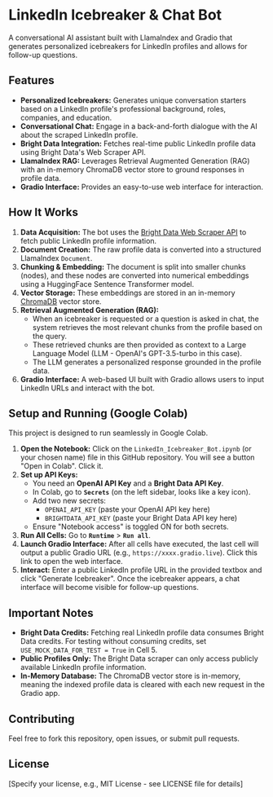 # LinkedIn Icebreaker & Chat Bot

A conversational AI assistant built with LlamaIndex and Gradio that generates personalized icebreakers for LinkedIn profiles and allows for follow-up questions.

## Features

* **Personalized Icebreakers:** Generates unique conversation starters based on a LinkedIn profile's professional background, roles, companies, and education.
* **Conversational Chat:** Engage in a back-and-forth dialogue with the AI about the scraped LinkedIn profile.
* **Bright Data Integration:** Fetches real-time public LinkedIn profile data using Bright Data's Web Scraper API.
* **LlamaIndex RAG:** Leverages Retrieval Augmented Generation (RAG) with an in-memory ChromaDB vector store to ground responses in profile data.
* **Gradio Interface:** Provides an easy-to-use web interface for interaction.

## How It Works

1.  **Data Acquisition:** The bot uses the [Bright Data Web Scraper API](https://brightdata.com/) to fetch public LinkedIn profile information.
2.  **Document Creation:** The raw profile data is converted into a structured LlamaIndex `Document`.
3.  **Chunking & Embedding:** The document is split into smaller chunks (nodes), and these nodes are converted into numerical embeddings using a HuggingFace Sentence Transformer model.
4.  **Vector Storage:** These embeddings are stored in an in-memory [ChromaDB](https://www.trychroma.com/) vector store.
5.  **Retrieval Augmented Generation (RAG):**
    * When an icebreaker is requested or a question is asked in chat, the system retrieves the most relevant chunks from the profile based on the query.
    * These retrieved chunks are then provided as context to a Large Language Model (LLM - OpenAI's GPT-3.5-turbo in this case).
    * The LLM generates a personalized response grounded in the profile data.
6.  **Gradio Interface:** A web-based UI built with Gradio allows users to input LinkedIn URLs and interact with the bot.

## Setup and Running (Google Colab)

This project is designed to run seamlessly in Google Colab.

1.  **Open the Notebook:** Click on the `LinkedIn_Icebreaker_Bot.ipynb` (or your chosen name) file in this GitHub repository. You will see a button "Open in Colab". Click it.
2.  **Set up API Keys:**
    * You need an **OpenAI API Key** and a **Bright Data API Key**.
    * In Colab, go to **`Secrets`** (on the left sidebar, looks like a key icon).
    * Add two new secrets:
        * `OPENAI_API_KEY` (paste your OpenAI API key here)
        * `BRIGHTDATA_API_KEY` (paste your Bright Data API key here)
    * Ensure "Notebook access" is toggled ON for both secrets.
3.  **Run All Cells:** Go to **`Runtime`** > **`Run all`**.
4.  **Launch Gradio Interface:** After all cells have executed, the last cell will output a public Gradio URL (e.g., `https://xxxx.gradio.live`). Click this link to open the web interface.
5.  **Interact:** Enter a public LinkedIn profile URL in the provided textbox and click "Generate Icebreaker". Once the icebreaker appears, a chat interface will become visible for follow-up questions.

## Important Notes

* **Bright Data Credits:** Fetching real LinkedIn profile data consumes Bright Data credits. For testing without consuming credits, set `USE_MOCK_DATA_FOR_TEST = True` in Cell 5.
* **Public Profiles Only:** The Bright Data scraper can only access publicly available LinkedIn profile information.
* **In-Memory Database:** The ChromaDB vector store is in-memory, meaning the indexed profile data is cleared with each new request in the Gradio app.

## Contributing

Feel free to fork this repository, open issues, or submit pull requests.

## License

[Specify your license, e.g., MIT License - see LICENSE file for details]
